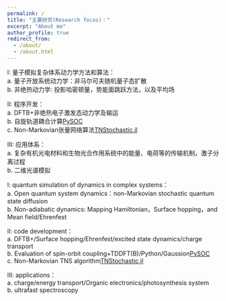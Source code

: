 ```yaml
---
permalink: /
title: "主要研究(Research focus)："
excerpt: "About me"
author_profile: true
redirect_from: 
  - /about/
  - /about.html
---
```


I: 量子模拟复杂体系动力学方法和算法：  
a. 量子开放系统动力学：非马尔可夫随机量子态扩散  
b. 非绝热动力学: 投影哈密顿量，势能面跳跃方法，以及平均场  

II: 程序开发：  
a.	DFTB+非绝热电子激发态动力学及输运  
b.	自旋轨道耦合计算[PySOC](https://github.com/jzpathfinder/pysoc)  
c.	Non-Markovian张量网络算法[TNStochastic.jl](https://github.com/jzpathfinder/TNStochastic.jl)  

III: 应用体系：  
a. 复杂有机光电材料和生物光合作用系统中的能量、电荷等的传输机制，激子分离过程  
b. 二维光谱模拟  
  

I:  quantum simulation of dynamics in complex systems：  
a.	Open quantum system dynamics：non-Markovian stochastic quantum state diffusion  
b.	Non-adiabatic dynamics: Mapping Hamiltonian，Surface hopping，and Mean field/Ehrenfest  

II: code development：  
a.	DFTB+/Surface hopping/Ehrenfest/excited state dynamics/charge transport  
b.	Evaluation of spin-orbit coupling+TDDFT(B)/Python/Gaussion[PySOC](https://github.com/jzpathfinder/pysoc)  
c.	Non-Markovian TNS algorithm[TNStochastic.jl](https://github.com/jzpathfinder/TNStochastic.jl)  

III: applications：  
a. charge/energy transport/Organic electronics/photosynthesis system  
b. ultrafast spectroscopy  
